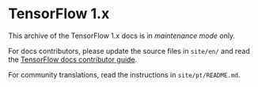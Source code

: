 # TensorFlow 1.x

This archive of the TensorFlow 1.x docs is in *maintenance mode* only.

For docs contributors, please update the source files in `site/en/` and read the
[TensorFlow docs contributor guide](https://www.tensorflow.org/community/contribute/docs).

For community translations, read the instructions in `site/pt/README.md`.
